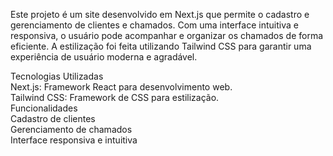 Este projeto é um site desenvolvido em Next.js que permite o cadastro e gerenciamento de clientes e chamados. Com uma interface intuitiva e responsiva, o usuário pode acompanhar e organizar os chamados de forma eficiente. A estilização foi feita utilizando Tailwind CSS para garantir uma experiência de usuário moderna e agradável.

Tecnologias Utilizadas<br/>
Next.js: Framework React para desenvolvimento web.<br/>
Tailwind CSS: Framework de CSS para estilização.<br/>
Funcionalidades<br/>
Cadastro de clientes<br/>
Gerenciamento de chamados<br/>
Interface responsiva e intuitiva<br/>
